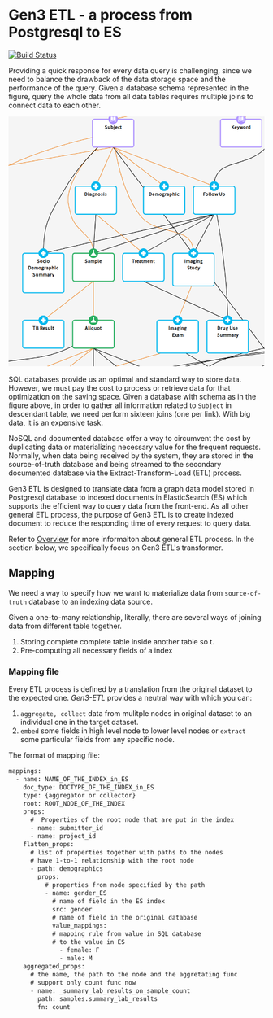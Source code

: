 # Gen3 ETL - a process from Postgresql to ES

[![Build Status](https://travis-ci.com/uc-cdis/tube.svg?branch=feat/test-travis)](https://travis-ci.com/uc-cdis/tube)

Providing a quick response for every data query is challenging, since we need to balance the drawback of the data storage space and the performance of the query. Given a database schema represented in the figure, query the whole data from all data tables requires multiple joins to connect data to each other.

![Data schema](docs/dictionary.png)

SQL databases provide us an optimal and standard way to store data. However, we must pay the cost to process or retrieve data for that optimization on the saving space. Given a database with schema as in the figure above, in order to gather all information related to `Subject` in descendant table, we need perform sixteen joins (one per link). With big data, it is an expensive task.

NoSQL and documented database offer a way to circumvent the cost by duplicating data or materializing necessary value for the frequent requests. Normally, when data being received by the system, they are stored in the source-of-truth database and being streamed to the secondary documented database via the Extract-Transform-Load (ETL) process.  

Gen3 ETL is designed to translate data from a graph data model stored in Postgresql database to indexed documents in ElasticSearch (ES) which supports the efficient way to query data from the front-end. As all other general ETL process, the purpose of Gen3 ETL is to create indexed document to reduce the responding time of every request to query data.

Refer to [Overview](docs/OVERVIEW.md) for more informaiton about general ETL process. In the section below, we specifically focus on Gen3 ETL's transformer.

## Mapping
We need a way to specify how we want to materialize data from `source-of-truth` database to an indexing data source.

Given a one-to-many relationship, literally, there are several ways of joining data from different table together.
1. Storing complete complete table inside another table so t.
2. Pre-computing all necessary fields of a index 

### Mapping file
Every ETL process is defined by a translation from the original dataset to the expected one. *Gen3-ETL* provides a neutral way with which you can:
 1. `aggregate, collect` data from mulitple nodes in original dataset to an individual one in the target dataset.
 2. `embed` some fields in high level node to lower level nodes or `extract` some particular fields from any specific node.

The format of mapping file:
```
mappings:
  - name: NAME_OF_THE_INDEX_in_ES
    doc_type: DOCTYPE_OF_THE_INDEX_in_ES
    type: {aggregator or collector}
    root: ROOT_NODE_OF_THE_INDEX
    props:
      #  Properties of the root node that are put in the index
      - name: submitter_id
      - name: project_id
    flatten_props:
      # list of properties together with paths to the nodes 
      # have 1-to-1 relationship with the root node
      - path: demographics
        props:
          # properties from node specified by the path
          - name: gender_ES
            # name of field in the ES index
            src: gender
            # name of field in the original database
            value_mappings:
            # mapping rule from value in SQL database 
            # to the value in ES
              - female: F
              - male: M
    aggregated_props:
      # the name, the path to the node and the aggretating func
      # support only count func now
      - name: _summary_lab_results_on_sample_count
        path: samples.summary_lab_results
        fn: count

```

